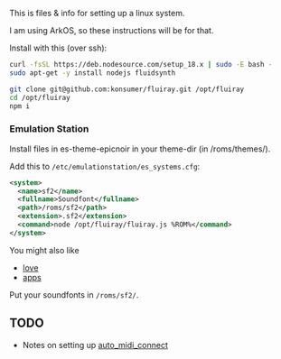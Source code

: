 This is files & info for setting up a linux system.

I am using ArkOS, so these instructions will be for that.

Install with this (over ssh):

```sh
curl -fsSL https://deb.nodesource.com/setup_18.x | sudo -E bash -
sudo apt-get -y install nodejs fluidsynth

git clone git@github.com:konsumer/fluiray.git /opt/fluiray
cd /opt/fluiray
npm i
```

### Emulation Station

Install files in es-theme-epicnoir in your theme-dir (in /roms/themes/).

Add this to `/etc/emulationstation/es_systems.cfg`:

```xml
<system>
  <name>sf2</name>
  <fullname>Soundfont</fullname>
  <path>/roms/sf2</path>
  <extension>.sf2</extension>
  <command>node /opt/fluiray/fluiray.js %ROM%</command>
</system>
```

You might also like

- [love](https://github.com/Jetup13/es-theme-epicnoir/pull/2)
- [apps](https://github.com/Jetup13/es-theme-epicnoir/pull/1)

Put your soundfonts in `/roms/sf2/`.

## TODO

- Notes on setting up [auto_midi_connect](https://github.com/stevelittlefish/auto_midi_connect)